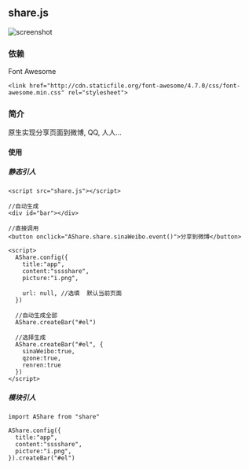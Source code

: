 ## share.js

![screenshot](screentshot1.png)
### 依赖
Font Awesome
```
<link href="http://cdn.staticfile.org/font-awesome/4.7.0/css/font-awesome.min.css" rel="stylesheet">
```

### 简介
原生实现分享页面到微博, QQ, 人人...

#### 使用
##### 静态引人
```
<script src="share.js"></script>

//自动生成
<div id="bar"></div>

//直接调用
<button onclick="AShare.share.sinaWeibo.event()">分享到微博</button>

<script>
  AShare.config({
    title:"app",
    content:"sssshare",
    picture:"i.png",
    
    url: null, //选填  默认当前页面
  })
  
  //自动生成全部
  AShare.createBar("#el")
  
  //选择生成
  AShare.createBar("#el", {
    sinaWeibo:true,
    qzone:true,
    renren:true
  })
</script>
```
##### 模块引人
```
import AShare from "share"

AShare.config({
  title:"app",
  content:"sssshare",
  picture:"i.png",
}).createBar("#el")
```
